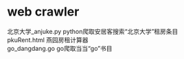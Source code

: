 # web crawler    
    
北京大学_anjuke.py    python爬取安居客搜索“北京大学”租房条目    
pkuRent.html         燕园房租计算器    
go_dangdang.go       go爬取当当“go”书目    
    
